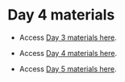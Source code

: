 # Day 4 materials

- Access [Day 3 materials here](https://colab.research.google.com/github/DartDoesData/python-practice/blob/main/Day_3.ipynb).

- Access [Day 4 materials here](https://colab.research.google.com/github/DartDoesData/python-practice/blob/main/Day_4.ipynb).

- Access [Day 5 materials here](https://colab.research.google.com/github/DartDoesData/python-practice/blob/main/Day_5.ipynb).
